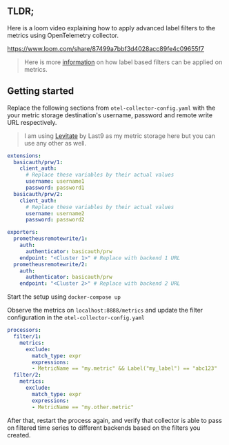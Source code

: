 ## TLDR;

Here is a loom video explaining how to apply advanced label filters to the metrics using OpenTelemetry collector.

https://www.loom.com/share/87499a7bbf3d4028acc89fe4c09655f7

> Here is more [information](https://github.com/open-telemetry/opentelemetry-collector-contrib/blob/main/processor/filterprocessor/README.md#using-an-expr-match_type) on how label based filters can be applied on metrics.

## Getting started

Replace the following sections from `otel-collector-config.yaml` with the your metric storage destination's
username, password and remote write URL respectively.

> I am using [Levitate](https://last9.io/levitate-tsdb) by Last9 as my metric storage here but you can use any other as well.

```yaml
extensions:
  basicauth/prw/1:
    client_auth:
      # Replace these variables by their actual values
      username: username1
      password: password1
  basicauth/prw/2:
    client_auth:
      # Replace these variables by their actual values
      username: username2
      password: password2
```

```yaml
exporters:
  prometheusremotewrite/1:
    auth:
      authenticator: basicauth/prw
    endpoint: "<Cluster 1>" # Replace with backend 1 URL
  prometheusremotewrite/2:
    auth:
      authenticator: basicauth/prw
    endpoint: "<Cluster 2>" # Replace with backend 2 URL
```

Start the setup using `docker-compose up`

Observe the metrics on `localhost:8888/metrics` and update the filter configuration in the `otel-collector-config.yaml`


```yaml
processors:
  filter/1:
    metrics:
      exclude:
        match_type: expr
        expressions:
        - MetricName == "my.metric" && Label("my_label") == "abc123"
  filter/2:
    metrics:
      exclude:
        match_type: expr
        expressions:
        - MetricName == "my.other.metric"
```

After that, restart the process again, and verify that collector is able to pass on filtered time series
to different backends based on the filters you created.
